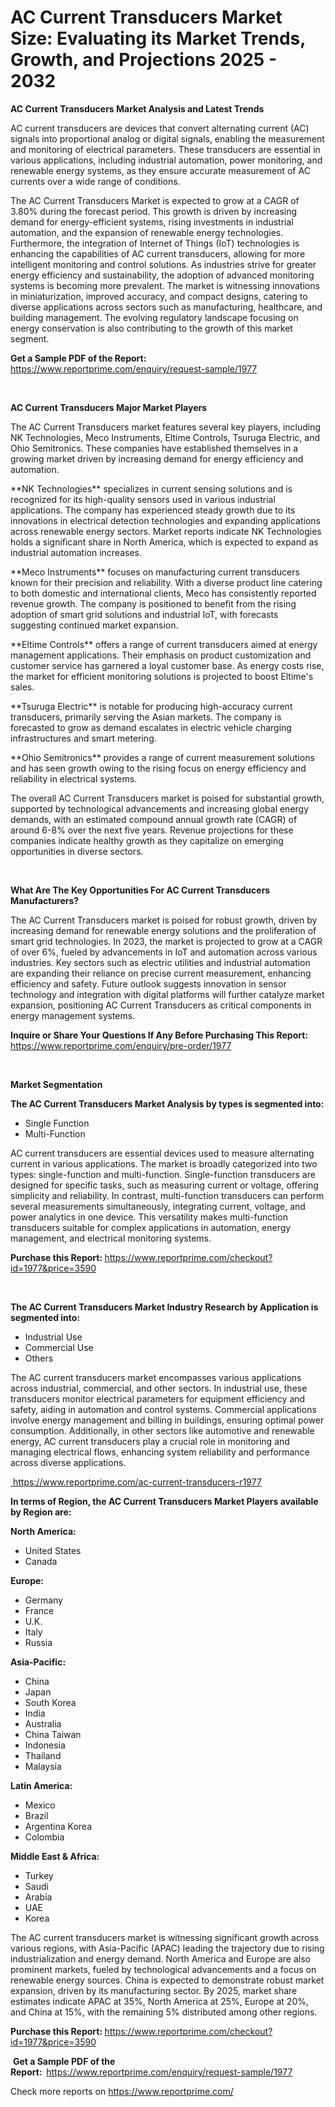 <p><h1>AC Current Transducers Market Size: Evaluating its Market Trends, Growth, and Projections 2025 - 2032</h1></p><p><strong>AC Current Transducers Market Analysis and Latest Trends</strong></p>
<p><p>AC current transducers are devices that convert alternating current (AC) signals into proportional analog or digital signals, enabling the measurement and monitoring of electrical parameters. These transducers are essential in various applications, including industrial automation, power monitoring, and renewable energy systems, as they ensure accurate measurement of AC currents over a wide range of conditions.</p><p>The AC Current Transducers Market is expected to grow at a CAGR of 3.80% during the forecast period. This growth is driven by increasing demand for energy-efficient systems, rising investments in industrial automation, and the expansion of renewable energy technologies. Furthermore, the integration of Internet of Things (IoT) technologies is enhancing the capabilities of AC current transducers, allowing for more intelligent monitoring and control solutions. As industries strive for greater energy efficiency and sustainability, the adoption of advanced monitoring systems is becoming more prevalent. The market is witnessing innovations in miniaturization, improved accuracy, and compact designs, catering to diverse applications across sectors such as manufacturing, healthcare, and building management. The evolving regulatory landscape focusing on energy conservation is also contributing to the growth of this market segment.</p></p>
<p><strong>Get a Sample PDF of the Report:&nbsp;</strong> <a href="https://www.reportprime.com/enquiry/request-sample/1977?utm_campaign=2337&utm_medium=2&utm_source=Github&utm_content=ia&utm_term=18032025&utm_id=ac-current-transducers">https://www.reportprime.com/enquiry/request-sample/1977</a></p>
<p>&nbsp;</p>
<p><strong>AC Current Transducers Major Market Players</strong></p>
<p><p>The AC Current Transducers market features several key players, including NK Technologies, Meco Instruments, Eltime Controls, Tsuruga Electric, and Ohio Semitronics. These companies have established themselves in a growing market driven by increasing demand for energy efficiency and automation.</p><p>**NK Technologies** specializes in current sensing solutions and is recognized for its high-quality sensors used in various industrial applications. The company has experienced steady growth due to its innovations in electrical detection technologies and expanding applications across renewable energy sectors. Market reports indicate NK Technologies holds a significant share in North America, which is expected to expand as industrial automation increases.</p><p>**Meco Instruments** focuses on manufacturing current transducers known for their precision and reliability. With a diverse product line catering to both domestic and international clients, Meco has consistently reported revenue growth. The company is positioned to benefit from the rising adoption of smart grid solutions and industrial IoT, with forecasts suggesting continued market expansion.</p><p>**Eltime Controls** offers a range of current transducers aimed at energy management applications. Their emphasis on product customization and customer service has garnered a loyal customer base. As energy costs rise, the market for efficient monitoring solutions is projected to boost Eltime's sales.</p><p>**Tsuruga Electric** is notable for producing high-accuracy current transducers, primarily serving the Asian markets. The company is forecasted to grow as demand escalates in electric vehicle charging infrastructures and smart metering.</p><p>**Ohio Semitronics** provides a range of current measurement solutions and has seen growth owing to the rising focus on energy efficiency and reliability in electrical systems. </p><p>The overall AC Current Transducers market is poised for substantial growth, supported by technological advancements and increasing global energy demands, with an estimated compound annual growth rate (CAGR) of around 6-8% over the next five years. Revenue projections for these companies indicate healthy growth as they capitalize on emerging opportunities in diverse sectors.</p></p>
<p>&nbsp;</p>
<p><strong>What Are The Key Opportunities For AC Current Transducers Manufacturers?</strong></p>
<p><p>The AC Current Transducers market is poised for robust growth, driven by increasing demand for renewable energy solutions and the proliferation of smart grid technologies. In 2023, the market is projected to grow at a CAGR of over 6%, fueled by advancements in IoT and automation across various industries. Key sectors such as electric utilities and industrial automation are expanding their reliance on precise current measurement, enhancing efficiency and safety. Future outlook suggests innovation in sensor technology and integration with digital platforms will further catalyze market expansion, positioning AC Current Transducers as critical components in energy management systems.</p></p>
<p><strong>Inquire or Share Your Questions If Any Before Purchasing This Report:</strong> <a href="https://www.reportprime.com/enquiry/pre-order/1977?utm_campaign=2337&utm_medium=2&utm_source=Github&utm_content=ia&utm_term=18032025&utm_id=ac-current-transducers">https://www.reportprime.com/enquiry/pre-order/1977</a></p>
<p>&nbsp;</p>
<p><strong>Market Segmentation</strong></p>
<p><strong>The AC Current Transducers Market Analysis by types is segmented into:</strong></p>
<p><ul><li>Single Function</li><li>Multi-Function</li></ul></p>
<p><p>AC current transducers are essential devices used to measure alternating current in various applications. The market is broadly categorized into two types: single-function and multi-function. Single-function transducers are designed for specific tasks, such as measuring current or voltage, offering simplicity and reliability. In contrast, multi-function transducers can perform several measurements simultaneously, integrating current, voltage, and power analytics in one device. This versatility makes multi-function transducers suitable for complex applications in automation, energy management, and electrical monitoring systems.</p></p>
<p><strong>Purchase this Report:&nbsp;</strong><a href="https://www.reportprime.com/checkout?id=1977&price=3590&utm_campaign=2337&utm_medium=2&utm_source=Github&utm_content=ia&utm_term=18032025&utm_id=ac-current-transducers">https://www.reportprime.com/checkout?id=1977&price=3590</a></p>
<p>&nbsp;</p>
<p><strong>The AC Current Transducers Market Industry Research by Application is segmented into:</strong></p>
<p><ul><li>Industrial Use</li><li>Commercial Use</li><li>Others</li></ul></p>
<p><p>The AC current transducers market encompasses various applications across industrial, commercial, and other sectors. In industrial use, these transducers monitor electrical parameters for equipment efficiency and safety, aiding in automation and control systems. Commercial applications involve energy management and billing in buildings, ensuring optimal power consumption. Additionally, in other sectors like automotive and renewable energy, AC current transducers play a crucial role in monitoring and managing electrical flows, enhancing system reliability and performance across diverse applications.</p></p>
<p><a href="https://www.reportprime.com/ac-current-transducers-r1977?utm_campaign=2337&utm_medium=2&utm_source=Github&utm_content=ia&utm_term=18032025&utm_id=ac-current-transducers">&nbsp;https://www.reportprime.com/ac-current-transducers-r1977</a></p>
<p><strong>In terms of Region, the AC Current Transducers Market Players available by Region are:</strong></p>
<p>
    <p> <strong> North America: </strong>
        <ul>
            <li>United States</li>
            <li>Canada</li>
        </ul>
        </p> 
    <p> <strong> Europe: </strong>
        <ul>
            <li>Germany</li>
            <li>France</li>
            <li>U.K.</li>
            <li>Italy</li>
            <li>Russia</li>
        </ul>
        </p> 
    <p> <strong> Asia-Pacific: </strong>
        <ul>
            <li>China</li>
            <li>Japan</li>
            <li>South Korea</li>
            <li>India</li>
            <li>Australia</li>
            <li>China Taiwan</li>
            <li>Indonesia</li>
            <li>Thailand</li>
            <li>Malaysia</li>
        </ul>
        </p> 
    <p> <strong> Latin America: </strong>
        <ul>
            <li>Mexico</li>
            <li>Brazil</li>
            <li>Argentina Korea</li>
            <li>Colombia</li>
        </ul>
        </p> 
    <p> <strong> Middle East & Africa: </strong>
        <ul>
            <li>Turkey</li>
            <li>Saudi</li>
            <li>Arabia</li>
            <li>UAE</li>
            <li>Korea</li>
        </ul>
    </p>
    </p>
<p><p>The AC current transducers market is witnessing significant growth across various regions, with Asia-Pacific (APAC) leading the trajectory due to rising industrialization and energy demand. North America and Europe are also prominent markets, fueled by technological advancements and a focus on renewable energy sources. China is expected to demonstrate robust market expansion, driven by its manufacturing sector. By 2025, market share estimates indicate APAC at 35%, North America at 25%, Europe at 20%, and China at 15%, with the remaining 5% distributed among other regions.</p></p>
<p><strong>Purchase this Report: </strong><a href="https://www.reportprime.com/checkout?id=1977&price=3590&utm_campaign=2337&utm_medium=2&utm_source=Github&utm_content=ia&utm_term=18032025&utm_id=ac-current-transducers">https://www.reportprime.com/checkout?id=1977&price=3590</a></p>
<p>&nbsp;<strong>Get a Sample PDF of the Report:&nbsp;&nbsp;</strong><a href="https://www.reportprime.com/enquiry/request-sample/1977?utm_campaign=2337&utm_medium=2&utm_source=Github&utm_content=ia&utm_term=18032025&utm_id=ac-current-transducers">https://www.reportprime.com/enquiry/request-sample/1977</a></p>
<p><strong></strong></p>
<p>Check more reports on <a href="https://www.reportprime.com/?utm_campaign=2337&utm_medium=2&utm_source=Github&utm_content=ia&utm_term=18032025&utm_id=ac-current-transducers">https://www.reportprime.com/</a></p>